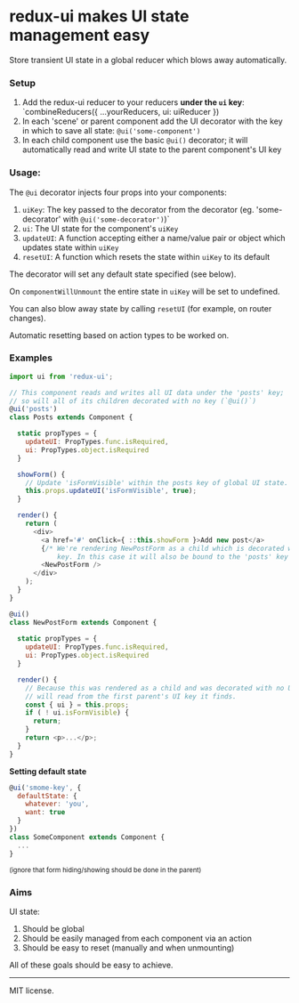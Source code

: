 # redux-ui makes UI state management easy

Store transient UI state in a global reducer which blows away automatically.

### Setup

1. Add the redux-ui reducer to your reducers **under the `ui` key**:
  `combineReducers({ ...yourReducers, ui: uiReducer })
2. In each 'scene' or parent component add the UI decorator with the key in
   which to save all state: `@ui('some-component')`
3. In each child component use the basic `@ui()` decorator; it will
   automatically read and write UI state to the parent component's UI key

### Usage:

The `@ui` decorator injects four props into your components:

1. `uiKey`: The key passed to the decorator from the decorator (eg.
   'some-decorator' with `@ui('some-decorator')`)`
2. `ui`: The UI state for the component's `uiKey`
3. `updateUI`: A function accepting either a name/value pair or object which
   updates state within `uiKey`
4. `resetUI`: A function which resets the state within `uiKey` to its default

The decorator will set any default state specified (see below).

On `componentWillUnmount` the entire state in `uiKey` will be set to undefined.

You can also blow away state by calling	`resetUI` (for example, on router
changes).

Automatic resetting based on action types to be worked on.

### Examples

```js
import ui from 'redux-ui';

// This component reads and writes all UI data under the 'posts' key;
// so will all of its children decorated with no key (`@ui()`)
@ui('posts')
class Posts extends Component {

  static propTypes = {
    updateUI: PropTypes.func.isRequired,
    ui: PropTypes.object.isRequired
  }

  showForm() {
    // Update 'isFormVisible' within the posts key of global UI state.
    this.props.updateUI('isFormVisible', true);
  }

  render() {
    return (
      <div>
        <a href='#' onClick={ ::this.showForm }>Add new post</a>
        {/* We're rendering NewPostForm as a child which is decorated with no
            key. In this case it will also be bound to the 'posts' key */}
        <NewPostForm />
      </div>
    );
  }
}

@ui()
class NewPostForm extends Component {
  
  static propTypes = {
    updateUI: PropTypes.func.isRequired,
    ui: PropTypes.object.isRequired
  }

  render() {
    // Because this was rendered as a child and was decorated with no UI key it
    // will read from the first parent's UI key it finds.
    const { ui } = this.props;
    if ( ! ui.isFormVisible) {
      return;
    }
    return <p>...</p>;
  }
}
```

**Setting default state**

```js
@ui('smome-key', {
  defaultState: {
    whatever: 'you',
    want: true
  }
})
class SomeComponent extends Component {
  ...
}
```

<sup>(ignore that form hiding/showing should be done in the parent)</sup>

### Aims

UI state:

1. Should be global
2. Should be easily managed from each component via an action
3. Should be easy to reset (manually and when unmounting)

All of these goals should be easy to achieve.

---

MIT license.
